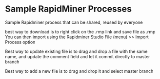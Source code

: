 # Sample RapidMiner Processes

Sample Rapidminer process that can be shared, reused by everyone

best way to download is to right click on the .rmp link and save file as .rmp
You can then import using the  Rapidminer Studio File (menu) >> Import Process option


Best way to update existing file is to drag and drop a file with the same name, and update the comment field and let it commit directly to master branch

Best way to add a new file is to drag and drop it and select master branch
